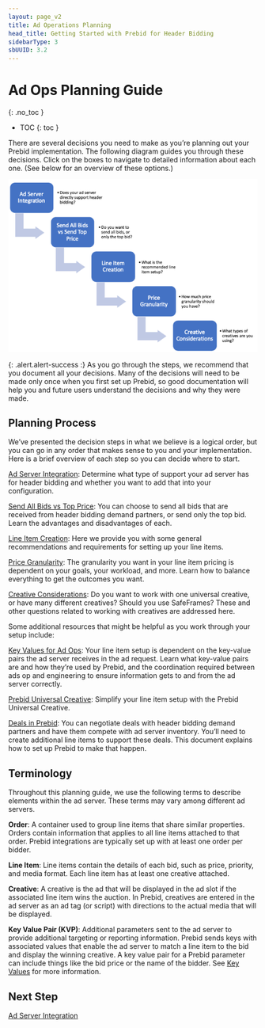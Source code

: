 ```yaml
---
layout: page_v2
title: Ad Operations Planning
head_title: Getting Started with Prebid for Header Bidding
sidebarType: 3
sbUUID: 3.2
---
```


# Ad Ops Planning Guide
{: .no_toc }

* TOC
{: toc }

There are several decisions you need to make as you’re planning out your Prebid implementation. The following diagram guides you through these decisions. Click on the boxes to navigate to detailed information about each one. (See below for an overview of these options.)

<img src="/assets/images/ad-ops/planning/ad-ops-planning.png" alt="Ad Ops Decisions" usemap="#decisions">

<map name="decisions">
  <area shape="rect" coords="16,18,121,87" alt="Ad Server Integration" href="/adops/ad-server-integration.html">
  <area shape="rect" coords="132,118,242,189" alt="Send All Bids vs Top Price" href="/adops/send-all-vs-top-price.html">
  <area shape="rect" coords="251,218,359,288" alt="Line Item Creation" href="/adops/line-item-creation.html">
  <area shape="rect" coords="368,318,478,388" alt="Price Granularity" href="/adops/price-granularity.html">
  <area shape="rect" coords="486,417,598,486" alt="Creative Considerations" href="/adops/creative-considerations.html">
</map>

<!--- ![Ad Ops Planning Process](/assets/images/ad-ops/planning/ad-ops-planning.png){: .center-image :} --->

{: .alert.alert-success :}
As you go through the steps, we recommend that you document all your decisions. Many of the decisions will need to be made only once when you first set up Prebid, so good documentation will help you and future users understand the decisions and why they were made.

## Planning Process

We’ve presented the decision steps in what we believe is a logical order, but you can go in any order that makes sense to you and your implementation. Here is a brief overview of each step so you can decide where to start.

[Ad Server Integration](/adops/ad-server-integration.html): Determine what type of support your ad server has for header bidding and whether you want to add that into your configuration.

[Send All Bids vs Top Price](/adops/send-all-vs-top-price.html): You can choose to send all bids that are received from header bidding demand partners, or send only the top bid. Learn the advantages and disadvantages of each.

[Line Item Creation](/adops/line-item-creation.html): Here we provide you with some general recommendations and requirements for setting up your line items.

[Price Granularity](/adops/price-granularity.html): The granularity you want in your line item pricing is dependent on your goals, your workload, and more. Learn how to balance everything to get the outcomes you want.

[Creative Considerations](/adops/creative-considerations.html): Do you want to work with one universal creative, or have many different creatives? Should you use SafeFrames? These and other questions related to working with creatives are addressed here.

Some additional resources that might be helpful as you work through your setup include:

[Key Values for Ad Ops](/adops/key-values.html): Your line item setup is dependent on the key-value pairs the ad server receives in the ad request. Learn what key-value pairs are and how they’re used by Prebid, and the coordination required between ads op and engineering to ensure information gets to and from the ad server correctly.

[Prebid Universal Creative](/overview/prebid-universal-creative.html): Simplify your line item setup with the Prebid Universal Creative.

[Deals in Prebid](/adops/deals.html): You can negotiate deals with header bidding demand partners and have them compete with ad server inventory. You’ll need to create additional line items to support these deals. This document explains how to set up Prebid to make that happen.

## Terminology

Throughout this planning guide, we use the following terms to describe elements within the ad server. These terms may vary among different ad servers.

**Order**: A container used to group line items that share similar properties. Orders contain information that applies to all line items attached to that order. Prebid integrations are typically set up with at least one order per bidder.

**Line Item**: Line items contain the details of each bid, such as price, priority, and media format. Each line item has at least one creative attached.

**Creative**: A creative is the ad that will be displayed in the ad slot if the associated line item wins the auction. In Prebid, creatives are entered in the ad server as an ad tag (or script) with directions to the actual media that will be displayed.

**Key Value Pair (KVP)**: Additional parameters sent to the ad server to provide additional targeting or reporting information. Prebid sends keys with associated values that enable the ad server to match a line item to the bid and display the winning creative. A key value pair for a Prebid parameter can include things like the bid price or the name of the bidder. See [Key Values](/adops/key-values.html) for more information.

## Next Step
[Ad Server Integration](/adops/ad-server-integration.html)
